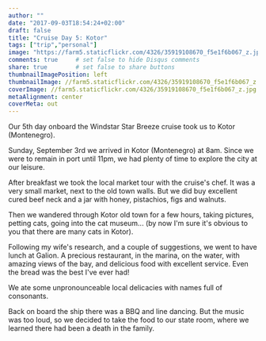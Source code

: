 ```yaml
---
author: ""
date: "2017-09-03T18:54:24+02:00"
draft: false
title: "Cruise Day 5: Kotor"
tags: ["trip","personal"]
image: "https://farm5.staticflickr.com/4326/35919108670_f5e1f6b067_z.jpg"
comments: true     # set false to hide Disqus comments
share: true        # set false to share buttons
thumbnailImagePosition: left
thumbnailImage: //farm5.staticflickr.com/4326/35919108670_f5e1f6b067_z.jpg
coverImage: //farm5.staticflickr.com/4326/35919108670_f5e1f6b067_z.jpg
metaAlignment: center
coverMeta: out
---
```


Our 5th day onboard the Windstar Star Breeze cruise took us to Kotor (Montenegro).

<!--more-->

Sunday, September 3rd we arrived in Kotor (Montenegro) at 8am. Since we were to remain in port until 11pm, we had plenty of time to explore the city at our leisure.

After breakfast we took the local market tour with the cruise's chef. It was a very small market, next to the old town walls. But we did buy excellent cured beef neck and a jar with honey, pistachios, figs and walnuts.

Then we wandered through Kotor old town for a few hours, taking pictures, petting cats, going into the cat museum... (by now I'm sure it's obvious to you that there are many cats in Kotor).

Following my wife's research, and a couple of suggestions, we went to have lunch at Galion. A precious restaurant, in the marina, on the water, with amazing views of the bay, and delicious food with excellent service. Even the bread was the best I've ever had!

We ate some unpronounceable local delicacies with names full of consonants.

Back on board the ship there was a BBQ and line dancing. But the music was too loud, so we decided to take the food to our state room, where we learned there had been a death in the family.

<div id="flickrembed"></div><div style="position:absolute; top:-70px; display:block; text-align:center; z-index:-1;"></div><script src='https://flickrembed.com/embed_v2.js.php?source=flickr&layout=responsive&input=www.flickr.com/photos/jcortell/albums/72157686233577313&sort=5&by=album&theme=default&scale=fill&limit=100&skin=default&autoplay=true'></script>